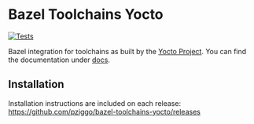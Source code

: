 # Bazel Toolchains Yocto

[![Tests](https://github.com/pziggo/bazel-toolchains-yocto/workflows/CI/badge.svg)](https://github.com/pziggo/bazel-toolchains-yocto/actions?workflow=CI)

Bazel integration for toolchains as built by the [Yocto Project](https://www.yoctoproject.org).
You can find the documentation under [docs](./docs/).

## Installation

Installation instructions are included on each release:
<https://github.com/pziggo/bazel-toolchains-yocto/releases>
